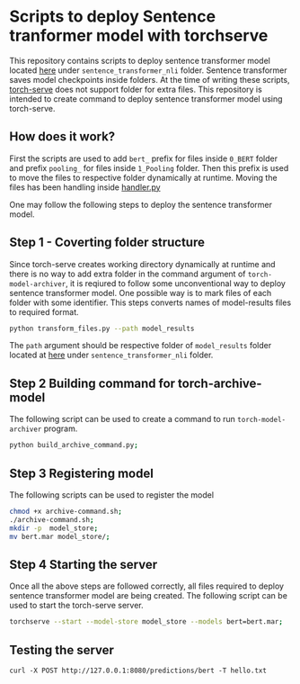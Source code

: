 # Scripts to deploy Sentence tranformer model with torchserve
This repository contains scripts to deploy sentence transformer model located [here](https://www.kaggle.com/skylord/coronawhy?select=sentence_transformer_nli) under `sentence_transformer_nli` folder. Sentence transformer saves model checkpoints inside folders. At the time of writing these scripts, [torch-serve](https://pytorch.org/serve/) does not support folder for extra files. This repository is intended to create command to deploy sentence transformer model using torch-serve. 
## How does it work?
First the scripts are used to add  `bert_` prefix for files inside `0_BERT` folder and prefix `pooling_` for files inside `1_Pooling` folder. Then this prefix is used to move the files to respective folder dynamically at runtime. Moving the files has been handling inside [handler.py](handler.py)

One may follow the following steps to deploy the sentence transformer model. 
## Step 1 - Coverting folder structure
Since torch-serve creates working directory dynamically at runtime and there is no way to add extra folder in the command argument of `torch-model-archiver`, it is reqiured to follow some unconventional way to deploy sentence transformer model. One possible way is to mark files of each folder with some identifier. This steps converts names of model-results files to required format. 

```bash
python transform_files.py --path model_results

```
The `path` argument should be respective folder of `model_results` folder located at [here](https://www.kaggle.com/skylord/coronawhy?select=sentence_transformer_nli) under `sentence_transformer_nli` folder.

## Step 2 Building command for torch-archive-model
The following script can be used to create a command to run `torch-model-archiver` program.

```bash
python build_archive_command.py;
```

## Step 3 Registering model
The following scripts can be used to register the model 
```bash
chmod +x archive-command.sh;
./archive-command.sh;
mkdir -p  model_store;
mv bert.mar model_store/;
```

## Step 4 Starting the server
Once all the above steps are followed correctly, all files required to deploy sentence transformer model are being created. The following script can be used to start the torch-serve server.
```bash
torchserve --start --model-store model_store --models bert=bert.mar;
```


## Testing the server
```
curl -X POST http://127.0.0.1:8080/predictions/bert -T hello.txt
```
